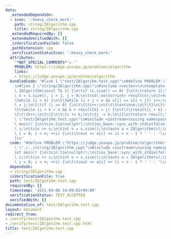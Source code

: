 ```yaml
---
data:
  _extendedDependsOn:
  - icon: ':heavy_check_mark:'
    path: string/ZAlgorithm.cpp
    title: string/ZAlgorithm.cpp
  _extendedRequiredBy: []
  _extendedVerifiedWith: []
  _isVerificationFailed: false
  _pathExtension: cpp
  _verificationStatusIcon: ':heavy_check_mark:'
  attributes:
    '*NOT_SPECIAL_COMMENTS*': ''
    PROBLEM: https://judge.yosupo.jp/problem/zalgorithm
    links:
    - https://judge.yosupo.jp/problem/zalgorithm
  bundledCode: "#line 1 \"test/ZAlgotihm.test.cpp\"\n#define PROBLEM \"https://judge.yosupo.jp/problem/zalgorithm\"\
    \n#line 2 \"string/ZAlgorithm.cpp\"\n#include <vector>\n\ntemplate <class T> std::vector<int>\
    \ ZAlgorithm(const T& s) {\n\tif (s.size() == 0) {\n\t\treturn {};\n\t}\n\tint\
    \ n = s.size(), i = 1, j = 0;\n\tstd::vector<int> result(n);\n\tresult[0] = n;\n\
    \twhile (i < n) {\n\t\twhile (i + j < n && s[j] == s[i + j]) j++;\n\t\tresult[i]\
    \ = j;\n\t\tif (j == 0) {\n\t\t\ti++;\n\t\t\tcontinue;\n\t\t}\n\t\tint k = 1;\n\
    \t\twhile (i + k < n && k + result[k] < j) {\n\t\t\tresult[i + k] = result[k];\n\
    \t\t\tk++;\n\t\t}\n\t\ti += k;\n\t\tj -= k;\n\t}\n\treturn result;\n}\n#line 3\
    \ \"test/ZAlgotihm.test.cpp\"\n#include <iostream>\nusing namespace std;\n\nint\
    \ main() {\n\tcin.tie(nullptr);\n\tios_base::sync_with_stdio(false);\n\tstring\
    \ s;\n\tcin >> s;\n\tint n = s.size();\n\tauto a = ZAlgorithm(s);\n\tfor (int\
    \ i = 0; i < n; ++i) {\n\t\tcout << a[i] << (i < n - 1 ? ' ' : '\\n');\n\t}\n\
    }\n"
  code: "#define PROBLEM \"https://judge.yosupo.jp/problem/zalgorithm\"\n#include\
    \ \"./../string/ZAlgorithm.cpp\"\n#include <iostream>\nusing namespace std;\n\n\
    int main() {\n\tcin.tie(nullptr);\n\tios_base::sync_with_stdio(false);\n\tstring\
    \ s;\n\tcin >> s;\n\tint n = s.size();\n\tauto a = ZAlgorithm(s);\n\tfor (int\
    \ i = 0; i < n; ++i) {\n\t\tcout << a[i] << (i < n - 1 ? ' ' : '\\n');\n\t}\n}"
  dependsOn:
  - string/ZAlgorithm.cpp
  isVerificationFile: true
  path: test/ZAlgotihm.test.cpp
  requiredBy: []
  timestamp: '2021-04-06 14:09:02+09:00'
  verificationStatus: TEST_ACCEPTED
  verifiedWith: []
documentation_of: test/ZAlgotihm.test.cpp
layout: document
redirect_from:
- /verify/test/ZAlgotihm.test.cpp
- /verify/test/ZAlgotihm.test.cpp.html
title: test/ZAlgotihm.test.cpp
---
```

